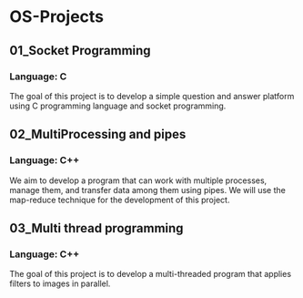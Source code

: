# OS-Projects

## 01_Socket Programming
### Language: C
The goal of this project is to develop a simple question and answer platform using C programming language and socket programming.



## 02_MultiProcessing and pipes
### Language: C++
We aim to develop a program that can work with multiple processes, manage them, and transfer data among them using pipes. We will use the map-reduce technique for the development of this project.


## 03_Multi thread programming 
### Language: C++
The goal of this project is to develop a multi-threaded program that applies filters to images in parallel.
